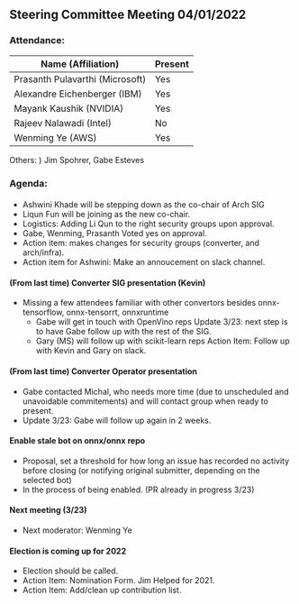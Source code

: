 ## Steering Committee Meeting 04/01/2022

### Attendance:

| Name (Affiliation)              | Present  |
| ------------------------------- | -------- |
| Prasanth Pulavarthi (Microsoft) | Yes      |
| Alexandre Eichenberger (IBM)    | Yes      |
| Mayank Kaushik (NVIDIA)         | Yes      |
| Rajeev Nalawadi (Intel)         | No       |
| Wenming Ye (AWS)                | Yes      |

Others: )  Jim Spohrer, Gabe Esteves  

### Agenda:
  ####
  - Ashwini Khade will be stepping down as the co-chair of Arch SIG
  - Liqun Fun will be joining as the new co-chair.
  - Logistics: Adding Li Qun to the right security groups upon approval. 
  - Gabe, Wenming, Prasanth Voted yes on approval.
  - Action item:  makes changes for security groups (converter, and arch/infra).
  - Action item for Ashwini: Make an annoucement on slack channel. 
  
  #### (From last time) Converter SIG presentation (Kevin)
  - Missing a few attendees familiar with other convertors besides onnx-tensorflow, onnx-tensorrt, onnxruntime
    - Gabe will get in touch with OpenVino reps Update 3/23: next step is to have Gabe follow up with the rest of the SIG.
    - Gary (MS) will follow up with scikit-learn reps  Action Item: Follow up with Kevin and Gary on slack.
 
  #### (From last time) Converter Operator presentation 
  - Gabe contacted Michal, who needs more time (due to unscheduled and unavoidable commitements) and will contact group when ready to present.
  - Update 3/23: Gabe will follow up again in 2 weeks. 

  #### Enable stale bot on onnx/onnx repo
  - Proposal, set a threshold for how long an issue has recorded no activity before closing (or notifying original submitter, depending on the selected bot) 
  - In the process of being enabled.  (PR already in progress 3/23)

  #### Next meeting (3/23)
  - Next moderator: Wenming Ye

  #### Election is coming up for 2022
  - Election should be called. 
  - Action Item: Nomination Form.  Jim Helped for 2021.
  - Action Item: Add/clean up contribution list. 
  

